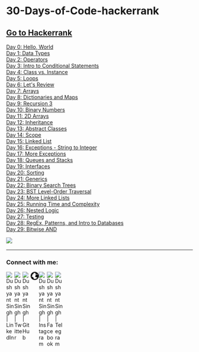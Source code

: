 # 30-Days-of-Code-hackerrank
## [Go to Hackerrank](https://www.hackerrank.com/domains/tutorials/30-days-of-code)

[Day 0: Hello, World](https://github.com/Dushyantsingh-ds/30-Days-of-Code-hackerrank/blob/main/Content/Day%200:%20Hello%2C%20World.md) <br/>
[Day 1: Data Types](https://github.com/Dushyantsingh-ds/30-Days-of-Code-hackerrank/blob/main/Content/Day%201:%20Data%20Types.md) <br/>
[Day 2: Operators](https://github.com/Dushyantsingh-ds/30-Days-of-Code-hackerrank/blob/main/Content/Day%202:%20Operators.md) <br/>
[Day 3: Intro to Conditional Statements](https://github.com/Dushyantsingh-ds/30-Days-of-Code-hackerrank/blob/main/Content/Day%203:%20Intro%20to%20Conditional%20Statements.md) <br/>
[Day 4: Class vs. Instance](https://github.com/Dushyantsingh-ds/30-Days-of-Code-hackerrank/blob/main/Content/Day%204:%20Class%20vs.%20Instance.md ) <br/>
[Day 5: Loops](https://github.com/Dushyantsingh-ds/30-Days-of-Code-hackerrank/blob/main/Content/Day%205:%20Loops.md) <br/>
[Day 6: Let's Review](https://github.com/Dushyantsingh-ds/30-Days-of-Code-hackerrank/blob/main/Content/Day%206:%20Let's%20Review.md) <br/>
[Day 7: Arrays](https://github.com/Dushyantsingh-ds/30-Days-of-Code-hackerrank/ ) <br/>
[Day 8: Dictionaries and Maps](https://github.com/Dushyantsingh-ds/30-Days-of-Code-hackerrank/ ) <br/>
[Day 9: Recursion 3](https://github.com/Dushyantsingh-ds/30-Days-of-Code-hackerrank/ ) <br/>
[Day 10: Binary Numbers](https://github.com/Dushyantsingh-ds/30-Days-of-Code-hackerrank/ ) <br/>
[Day 11: 2D Arrays](https://github.com/Dushyantsingh-ds/30-Days-of-Code-hackerrank/ ) <br/>
[Day 12: Inheritance](https://github.com/Dushyantsingh-ds/30-Days-of-Code-hackerrank/ ) <br/>
[Day 13: Abstract Classes](https://github.com/Dushyantsingh-ds/30-Days-of-Code-hackerrank/ ) <br/>
[Day 14: Scope](https://github.com/Dushyantsingh-ds/30-Days-of-Code-hackerrank/ ) <br/>
[Day 15: Linked List](https://github.com/Dushyantsingh-ds/30-Days-of-Code-hackerrank/ ) <br/>
[Day 16: Exceptions - String to Integer](https://github.com/Dushyantsingh-ds/30-Days-of-Code-hackerrank/ ) <br/>
[Day 17: More Exceptions](https://github.com/Dushyantsingh-ds/30-Days-of-Code-hackerrank/ ) <br/>
[Day 18: Queues and Stacks](https://github.com/Dushyantsingh-ds/30-Days-of-Code-hackerrank/ ) <br/>
[Day 19: Interfaces](https://github.com/Dushyantsingh-ds/30-Days-of-Code-hackerrank/ ) <br/>
[Day 20: Sorting](https://github.com/Dushyantsingh-ds/30-Days-of-Code-hackerrank/ ) <br/>
[Day 21: Generics](https://github.com/Dushyantsingh-ds/30-Days-of-Code-hackerrank/ ) <br/>
[Day 22: Binary Search Trees](https://github.com/Dushyantsingh-ds/30-Days-of-Code-hackerrank/ ) <br/>
[Day 23: BST Level-Order Traversal](https://github.com/Dushyantsingh-ds/30-Days-of-Code-hackerrank/ ) <br/>
[Day 24: More Linked Lists](https://github.com/Dushyantsingh-ds/30-Days-of-Code-hackerrank/ ) <br/>
[Day 25: Running Time and Complexity](https://github.com/Dushyantsingh-ds/30-Days-of-Code-hackerrank/ ) <br/>
[Day 26: Nested Logic](https://github.com/Dushyantsingh-ds/30-Days-of-Code-hackerrank/ ) <br/>
[Day 27: Testing](https://github.com/Dushyantsingh-ds/30-Days-of-Code-hackerrank/ ) <br/>
[Day 28: RegEx, Patterns, and Intro to Databases](https://github.com/Dushyantsingh-ds/30-Days-of-Code-hackerrank/ ) <br/>
[Day 29: Bitwise AND](https://github.com/Dushyantsingh-ds/30-Days-of-Code-hackerrank/ ) <br/>

![](https://media-exp1.licdn.com/dms/image/sync/C4D27AQH8SZOE09NoKw/articleshare-shrink_1280_800/0/1650953733071?e=2147483647&v=beta&t=arVN-fDH7jgWMo5MKQDniNk7MHDxjEwFjCxQr32yCus)

<hr>

### Connect with me:

[<img align="left" alt="Dushyant Singh | LinkedIn" width="22px" src="https://cdn.jsdelivr.net/npm/simple-icons@v3/icons/linkedin.svg" />][linkedin]
[<img align="left" alt="Dushyant Singh | Twitter" width="22px" src="https://cdn.jsdelivr.net/npm/simple-icons@v3/icons/twitter.svg" />][twitter]
[<img align="left" alt="Dushyant Singh | GitHub" width="22px" src="https://cdn.jsdelivr.net/npm/simple-icons@v3/icons/medium.svg" />][github]
[<img align="left" alt="Dushyant Singh | Medium" width="22px" src="https://raw.githubusercontent.com/iconic/open-iconic/master/svg/globe.svg" />][medium]
[<img align="left" alt="Dushyant Singh | Instagram" width="22px" src="https://cdn.jsdelivr.net/npm/simple-icons@v3/icons/instagram.svg" />][instagram]
[<img align="left" alt="Dushyant Singh | Facebook" width="22px" src="https://cdn.jsdelivr.net/npm/simple-icons@v3/icons/facebook.svg" />][facebook]
[<img align="left" alt="Dushyant Singh | Telegram" width="22px" src="https://cdn.jsdelivr.net/npm/simple-icons@v3/icons/telegram.svg" />][telegram]

<br />

[medium]: https://dushyantsingh-ds.medium.com/
[linkedin]: https://linkedin.com/in/dushyantsingh-ds/
[instagram]: https://www.instagram.com/dushyantsingh.ds/
[twitter]: https://twitter.com/dushyantsingh_d
[facebook]: https://www.facebook.com/dushyantsingh.india
[github]: https://github.com/Dushyantsingh-ds
[telegram]: https://t.me/dushyantsingh_d


